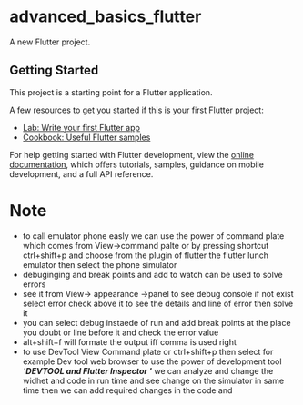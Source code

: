 # advanced_basics_flutter

A new Flutter project.

## Getting Started

This project is a starting point for a Flutter application.

A few resources to get you started if this is your first Flutter project:

- [Lab: Write your first Flutter app](https://docs.flutter.dev/get-started/codelab)
- [Cookbook: Useful Flutter samples](https://docs.flutter.dev/cookbook)

For help getting started with Flutter development, view the
[online documentation](https://docs.flutter.dev/), which offers tutorials,
samples, guidance on mobile development, and a full API reference.
# Note

- to call emulator phone easly we can use the power of command plate which comes from View->command palte or by pressing shortcut ctrl+shift+p and choose from the plugin of flutter the flutter lunch emulator then select the phone simulator
- debuginging and break points and add to watch can be used to solve errors
- see it from View-> appearance ->panel to see debug console if not exist select error  check above it to see the details and line of error then solve it
- you can select debug instaede of run and add break points at the place you doubt or line before it and check the error value
- alt+shift+f will formate the output iff comma is used right
- to use DevTool View Command plate or ctrl+shift+p then select for example Dev tool web browser to use the power of development tool ***'DEVTOOL and Flutter Inspector '*** we can analyze and change the widhet and code in run time and see change on the simulator in same time then we can add required changes in the code and
